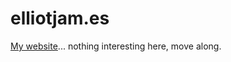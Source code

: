 elliotjam.es
============

[My website](http://elliotjam.es)... nothing interesting here, move along.
